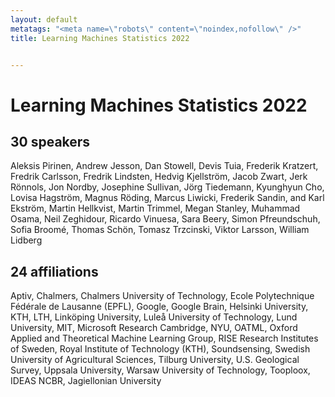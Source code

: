 ```yaml
---
layout: default
metatags: "<meta name=\"robots\" content=\"noindex,nofollow\" />"
title: Learning Machines Statistics 2022


---
```


# Learning Machines Statistics 2022



## 30 speakers

Aleksis Pirinen, Andrew Jesson, Dan Stowell, Devis Tuia, Frederik Kratzert, Fredrik Carlsson, Fredrik Lindsten, Hedvig Kjellström, Jacob Zwart, Jerk Rönnols, Jon Nordby, Josephine Sullivan, Jörg Tiedemann, Kyunghyun Cho, Lovisa Hagström, Magnus Röding, Marcus Liwicki, Frederik Sandin, and Karl Ekström, Martin Hellkvist, Martin Trimmel, Megan Stanley, Muhammad Osama, Neil Zeghidour, Ricardo Vinuesa, Sara Beery, Simon Pfreundschuh, Sofia Broomé, Thomas Schön, Tomasz Trzcinski, Viktor Larsson, William Lidberg

## 24 affiliations

Aptiv, Chalmers, Chalmers University of Technology, Ecole Polytechnique Fédérale de Lausanne (EPFL), Google, Google Brain, Helsinki University, KTH, LTH, Linköping University, Luleå University of Technology, Lund University, MIT, Microsoft Research Cambridge, NYU, OATML, Oxford Applied and Theoretical Machine Learning Group, RISE Research Institutes of Sweden, Royal Institute of Technology (KTH), Soundsensing, Swedish University of Agricultural Sciences, Tilburg University, U.S. Geological Survey, Uppsala University, Warsaw University of Technology, Tooploox, IDEAS NCBR, Jagiellonian University

